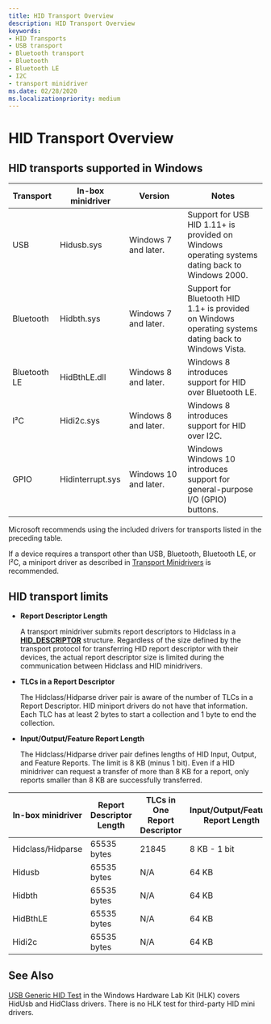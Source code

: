 ```yaml
---
title: HID Transport Overview
description: HID Transport Overview
keywords:
- HID Transports
- USB transport
- Bluetooth transport
- Bluetooth
- Bluetooth LE
- I2C
- transport minidriver
ms.date: 02/28/2020
ms.localizationpriority: medium
---
```


# HID Transport Overview

## HID transports supported in Windows

| Transport    | In-box minidriver | Version               |  Notes |
| ------------ | ----------------- | --------------------- | ---------- | 
| USB          | Hidusb.sys        | Windows 7 and later.  | Support for USB HID 1.11+ is provided on Windows operating systems dating back to Windows 2000.       |
| Bluetooth    | Hidbth.sys        | Windows 7 and later.  | Support for Bluetooth HID 1.1+ is provided on Windows operating systems dating back to Windows Vista. |
| Bluetooth LE | HidBthLE.dll      | Windows 8 and later.  | Windows 8 introduces support for HID over Bluetooth LE.                                               |
| I²C          | Hidi2c.sys        | Windows 8 and later.  | Windows 8 introduces support for HID over I2C.                                                        |
| GPIO         | Hidinterrupt.sys  | Windows 10 and later. | Windows Windows 10 introduces support for general-purpose I/O (GPIO) buttons.                         |

Microsoft recommends using the included drivers for transports listed in the preceding table.

If a device requires a transport other than USB, Bluetooth, Bluetooth LE, or I²C, a miniport driver as described in [Transport Minidrivers](transport-minidrivers.md) is recommended.

## HID transport limits

- **Report Descriptor Length**

    A transport minidriver submits report descriptors to Hidclass in a [**HID\_DESCRIPTOR**](/windows-hardware/drivers/ddi/hidport/ns-hidport-_hid_descriptor) structure. Regardless of the size defined by the transport protocol for transferring HID report descriptor with their devices, the actual report descriptor size is limited during the communication between Hidclass and HID minidrivers.

- **TLCs in a Report Descriptor**

    The Hidclass/Hidparse driver pair is aware of the number of TLCs in a Report Descriptor. HID miniport drivers do not have that information. Each TLC has at least 2 bytes to start a collection and 1 byte to end the collection.

- **Input/Output/Feature Report Length**

    The Hidclass/Hidparse driver pair defines lengths of HID Input, Output, and Feature Reports. The limit is 8 KB (minus 1 bit). Even if a HID minidriver can request a transfer of more than 8 KB for a report, only reports smaller than 8 KB are successfully transferred.

| In-box minidriver | Report Descriptor Length | TLCs in One Report Descriptor | Input/Output/Feature Report Length |
| ----------------- | ------------------------ | ----------------------------- | ---------------------------------- |
| Hidclass/Hidparse | 65535 bytes              | 21845                         | 8 KB - 1 bit                       |
| Hidusb            | 65535 bytes              | N/A                           | 64 KB                              |
| Hidbth            | 65535 bytes              | N/A                           | 64 KB                              |
| HidBthLE          | 65535 bytes              | N/A                           | 64 KB                              |
| Hidi2c            | 65535 bytes              | N/A                           | 64 KB                              |

## See Also

[USB Generic HID Test](/windows-hardware/test/hlk/testref/f7949ab5-dd13-4c74-876f-6d54ff85e213) in the Windows Hardware Lab Kit (HLK) covers HidUsb and HidClass drivers. There is no HLK test for third-party HID mini drivers.
